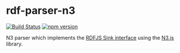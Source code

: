 # rdf-parser-n3

[![Build Status](https://travis-ci.org/rdf-ext/rdf-parser-n3.svg?branch=master)](https://travis-ci.org/rdf-ext/rdf-parser-n3)
[![npm version](https://badge.fury.io/js/rdf-parser-n3.svg)](https://badge.fury.io/js/rdf-parser-n3)

N3 parser which implements the [RDFJS Sink interface](https://github.com/rdfjs/representation-task-force/) using the [N3.js](https://github.com/RubenVerborgh/N3.js) library.
